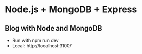 # Node.js + MongoDB + Express

## Blog with Node and MongoDB

- Run with npm run dev
- Local: http://localhost:3100/
